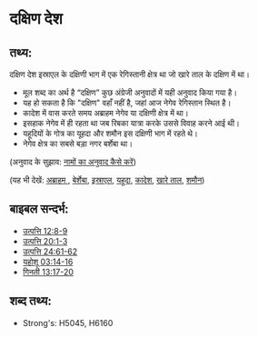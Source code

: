 # दक्षिण देश #

## तथ्य: ##

दक्षिण देश इस्राएल के दक्षिणी भाग में एक रेगिस्तानी क्षेत्र था जो खारे ताल के दक्षिण में था।

* मूल शब्द का अर्थ है “दक्षिण” कुछ अंग्रेजी अनुवादों में यही अनुवाद किया गया है।
* यह हो सकता है कि "दक्षिण" वहाँ नहीं है, जहां आज नेगेव रेगिस्तान स्थित है।
* कादेश में वास करते समय अब्राहम नेगेव या दक्षिणी क्षेत्र में था।
* इसहाक नेगेव में ही रहता था जब रिबका यात्रा करके उससे विवाह करने आई थी।
* यहूदियों के गोत्र का यूहदा और शमौन इस दक्षिणी भाग में रहते थे।
* नेगेव क्षेत्र का सबसे बड़ा नगर बर्शेबा था।

(अनुवाद के सुझाव: [नामों का अनुवाद कैसे करें](rc://en/ta/man/translate/translate-names))

(यह भी देखें: [अब्राहम ](../names/abraham.md), [बेर्शेबा](../names/beersheba.md), [इस्राएल](../kt/israel.md), [यहूदा](../names/judah.md), [कादेश](../names/kadesh.md), [खारे ताल](../names/saltsea.md), [शमौन](../names/simeon.md))

## बाइबल सन्दर्भ: ##

* [उत्पत्ति 12:8-9](rc://en/tn/help/gen/12/08)
* [उत्पत्ति 20:1-3](rc://en/tn/help/gen/20/01)
* [उत्पत्ति 24:61-62](rc://en/tn/help/gen/24/61)
* [यहोशू 03:14-16](rc://en/tn/help/jos/03/14)
* [गिनती 13:17-20](rc://en/tn/help/num/13/17)

## शब्द तथ्य: ##

* Strong's: H5045, H6160
